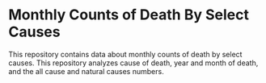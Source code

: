 # Monthly Counts of Death By Select Causes 
This repository contains data about monthly counts of death by select causes. This repository analyzes cause of death, year and month of death, and the all cause and natural causes numbers. 

